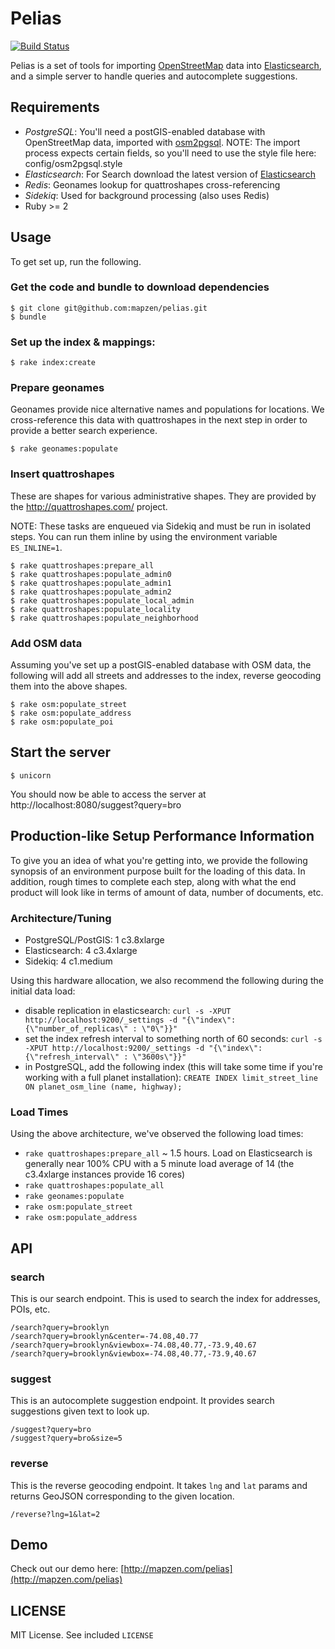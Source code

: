 # Pelias

[![Build Status](https://secure.travis-ci.org/mapzen/pelias.png)](http://travis-ci.org/mapzen/pelias)

Pelias is a set of tools for importing [OpenStreetMap](http://www.openstreetmap.org/) data into [Elasticsearch](http://www.elasticsearch.org/), and a simple server to handle queries and autocomplete suggestions.

## Requirements

* _PostgreSQL_: You'll need a postGIS-enabled database with OpenStreetMap data, imported with [osm2pgsql](http://wiki.openstreetmap.org/wiki/Osm2pgsql).
  NOTE: The import process expects certain fields, so you'll need to use the style file here: config/osm2pgsql.style
* _Elasticsearch_: For Search download the latest version of [Elasticsearch](http://www.elasticsearch.org/download/)
* _Redis_: Geonames lookup for quattroshapes cross-referencing
* _Sidekiq_: Used for background processing (also uses Redis)
* Ruby >= 2

## Usage

To get set up, run the following.

### Get the code and bundle to download dependencies

    $ git clone git@github.com:mapzen/pelias.git
    $ bundle

### Set up the index & mappings:

    $ rake index:create

### Prepare geonames

Geonames provide nice alternative names and populations for locations.  We
cross-reference this data with quattroshapes in the next step in order to
provide a better search experience.

    $ rake geonames:populate

### Insert quattroshapes

These are shapes for various administrative shapes. They are provided by the
http://quattroshapes.com/ project.

NOTE: These tasks are enqueued via Sidekiq and must be run in isolated steps.
You can run them inline by using the environment variable `ES_INLINE=1`.

    $ rake quattroshapes:prepare_all
    $ rake quattroshapes:populate_admin0
    $ rake quattroshapes:populate_admin1
    $ rake quattroshapes:populate_admin2
    $ rake quattroshapes:populate_local_admin
    $ rake quattroshapes:populate_locality
    $ rake quattroshapes:populate_neighborhood

### Add OSM data

Assuming you've set up a postGIS-enabled database with OSM data, the following
will add all streets and addresses to the index, reverse geocoding them into
the above shapes.

    $ rake osm:populate_street
    $ rake osm:populate_address
    $ rake osm:populate_poi

## Start the server

    $ unicorn

You should now be able to access the server at http://localhost:8080/suggest?query=bro

## Production-like Setup Performance Information

To give you an idea of what you're getting into, we provide the following
synopsis of an environment purpose built for the loading of this data. In
addition, rough times to complete each step, along with what the end product
will look like in terms of amount of data, number of documents, etc.

### Architecture/Tuning

* PostgreSQL/PostGIS: 1 c3.8xlarge
* Elasticsearch: 4 c3.4xlarge
* Sidekiq: 4 c1.medium

Using this hardware allocation, we also recommend the following during the initial data load:
* disable replication in elasticsearch: `curl -s -XPUT http://localhost:9200/_settings -d "{\"index\": {\"number_of_replicas\" : \"0\"}}"`
* set the index refresh interval to something north of 60 seconds: `curl -s -XPUT http://localhost:9200/_settings -d "{\"index\": {\"refresh_interval\" : \"3600s\"}}"`
* in PostgreSQL, add the following index (this will take some time if you're working with a full planet installation): `CREATE INDEX limit_street_line ON planet_osm_line (name, highway);`

### Load Times

Using the above architecture, we've observed the following load times:
* `rake quattroshapes:prepare_all` ~ 1.5 hours. Load on Elasticsearch is generally near 100% CPU with a 5 minute load average of 14 (the c3.4xlarge instances provide 16 cores)
* `rake quattroshapes:populate_all`
* `rake geonames:populate`
* `rake osm:populate_street`
* `rake osm:populate_address`

## API

### search

This is our search endpoint.  This is used to search the index for addresses,
POIs, etc.

```
/search?query=brooklyn
/search?query=brooklyn&center=-74.08,40.77
/search?query=brooklyn&viewbox=-74.08,40.77,-73.9,40.67
/search?query=brooklyn&viewbox=-74.08,40.77,-73.9,40.67
```

### suggest

This is an autocomplete suggestion endpoint.  It provides search suggestions
given text to look up.

```
/suggest?query=bro
/suggest?query=bro&size=5
```

### reverse

This is the reverse geocoding endpoint.  It takes `lng` and `lat` params and
returns GeoJSON corresponding to the given location.

```
/reverse?lng=1&lat=2
```

## Demo

Check out our demo here: [http://mapzen.com/pelias](http://mapzen.com/pelias)

## LICENSE

MIT License.  See included `LICENSE`
